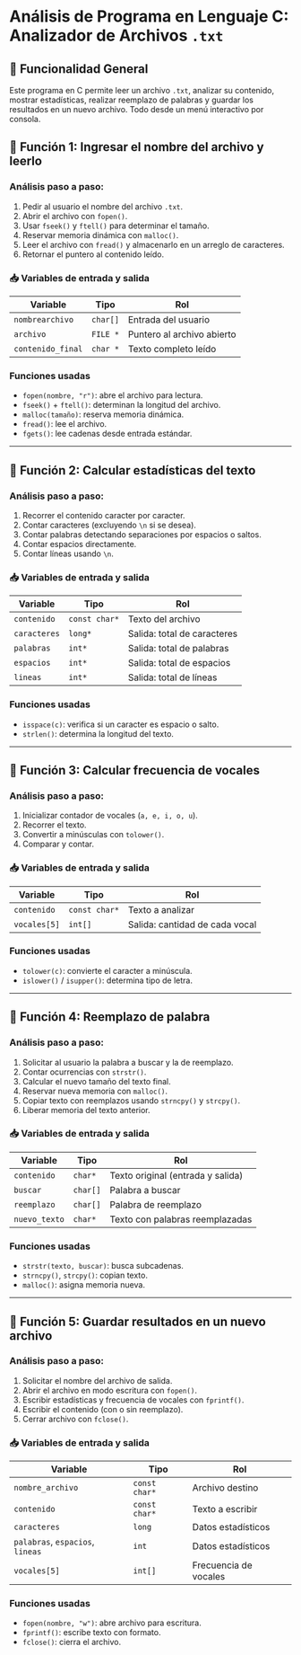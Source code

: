 # Análisis de Programa en Lenguaje C: Analizador de Archivos `.txt`

## 📌 Funcionalidad General
Este programa en C permite leer un archivo `.txt`, analizar su contenido, mostrar estadísticas, realizar reemplazo de palabras y guardar los resultados en un nuevo archivo. Todo desde un menú interactivo por consola.


## 🧩 Función 1: Ingresar el nombre del archivo y leerlo

### Análisis paso a paso:
1. Pedir al usuario el nombre del archivo `.txt`.
2. Abrir el archivo con `fopen()`.
3. Usar `fseek()` y `ftell()` para determinar el tamaño.
4. Reservar memoria dinámica con `malloc()`.
5. Leer el archivo con `fread()` y almacenarlo en un arreglo de caracteres.
6. Retornar el puntero al contenido leído.

### 📥 Variables de entrada y salida

| Variable           | Tipo        | Rol                         |
|--------------------|-------------|------------------------------|
| `nombrearchivo`    | `char[]`    | Entrada del usuario          |
| `archivo`          | `FILE *`    | Puntero al archivo abierto   |
| `contenido_final`  | `char *`    | Texto completo leído         |

### Funciones usadas

- `fopen(nombre, "r")`: abre el archivo para lectura.
- `fseek()` + `ftell()`: determinan la longitud del archivo.
- `malloc(tamaño)`: reserva memoria dinámica.
- `fread()`: lee el archivo.
- `fgets()`: lee cadenas desde entrada estándar.

---

## 🧩 Función 2: Calcular estadísticas del texto

### Análisis paso a paso:
1. Recorrer el contenido caracter por caracter.
2. Contar caracteres (excluyendo `\n` si se desea).
3. Contar palabras detectando separaciones por espacios o saltos.
4. Contar espacios directamente.
5. Contar líneas usando `\n`.

### 📥 Variables de entrada y salida

| Variable       | Tipo        | Rol                            |
|----------------|-------------|---------------------------------|
| `contenido`    | `const char*` | Texto del archivo              |
| `caracteres`   | `long*`      | Salida: total de caracteres    |
| `palabras`     | `int*`       | Salida: total de palabras      |
| `espacios`     | `int*`       | Salida: total de espacios      |
| `lineas`       | `int*`       | Salida: total de líneas        |

### Funciones usadas

- `isspace(c)`: verifica si un caracter es espacio o salto.
- `strlen()`: determina la longitud del texto.

---

## 🧩 Función 3: Calcular frecuencia de vocales

### Análisis paso a paso:
1. Inicializar contador de vocales (`a, e, i, o, u`).
2. Recorrer el texto.
3. Convertir a minúsculas con `tolower()`.
4. Comparar y contar.

### 📥 Variables de entrada y salida

| Variable       | Tipo        | Rol                             |
|----------------|-------------|----------------------------------|
| `contenido`    | `const char*` | Texto a analizar                |
| `vocales[5]`   | `int[]`      | Salida: cantidad de cada vocal  |

### Funciones usadas

- `tolower(c)`: convierte el caracter a minúscula.
- `islower()` / `isupper()`: determina tipo de letra.

---

## 🧩 Función 4: Reemplazo de palabra

### Análisis paso a paso:
1. Solicitar al usuario la palabra a buscar y la de reemplazo.
2. Contar ocurrencias con `strstr()`.
3. Calcular el nuevo tamaño del texto final.
4. Reservar nueva memoria con `malloc()`.
5. Copiar texto con reemplazos usando `strncpy()` y `strcpy()`.
6. Liberar memoria del texto anterior.

### 📥 Variables de entrada y salida

| Variable       | Tipo        | Rol                                 |
|----------------|-------------|--------------------------------------|
| `contenido`    | `char*`     | Texto original (entrada y salida)   |
| `buscar`       | `char[]`    | Palabra a buscar                    |
| `reemplazo`    | `char[]`    | Palabra de reemplazo                |
| `nuevo_texto`  | `char*`     | Texto con palabras reemplazadas     |

### Funciones usadas

- `strstr(texto, buscar)`: busca subcadenas.
- `strncpy()`, `strcpy()`: copian texto.
- `malloc()`: asigna memoria nueva.

---

## 🧩 Función 5: Guardar resultados en un nuevo archivo

### Análisis paso a paso:
1. Solicitar el nombre del archivo de salida.
2. Abrir el archivo en modo escritura con `fopen()`.
3. Escribir estadísticas y frecuencia de vocales con `fprintf()`.
4. Escribir el contenido (con o sin reemplazo).
5. Cerrar archivo con `fclose()`.

### 📥 Variables de entrada y salida

| Variable           | Tipo       | Rol                                |
|--------------------|------------|-------------------------------------|
| `nombre_archivo`   | `const char*` | Archivo destino                   |
| `contenido`        | `const char*` | Texto a escribir                  |
| `caracteres`       | `long`     | Datos estadísticos                 |
| `palabras`, `espacios`, `lineas` | `int` | Datos estadísticos             |
| `vocales[5]`       | `int[]`    | Frecuencia de vocales              |

### Funciones usadas

- `fopen(nombre, "w")`: abre archivo para escritura.
- `fprintf()`: escribe texto con formato.
- `fclose()`: cierra el archivo.



